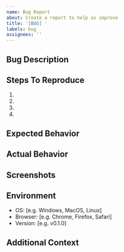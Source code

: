 ```yaml
---
name: Bug Report
about: Create a report to help us improve
title: '[BUG] '
labels: bug
assignees: ''
---
```


## Bug Description
<!-- A clear and concise description of what the bug is -->

## Steps To Reproduce
1. 
2. 
3. 
4. 

## Expected Behavior
<!-- What you expected to happen -->

## Actual Behavior
<!-- What actually happened -->

## Screenshots
<!-- If applicable, add screenshots to help explain your problem -->

## Environment
- OS: [e.g. Windows, MacOS, Linux]
- Browser: [e.g. Chrome, Firefox, Safari]
- Version: [e.g. v0.1.0]

## Additional Context
<!-- Add any other context about the problem here --> 